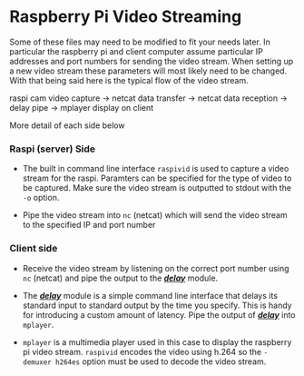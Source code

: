 # Raspberry Pi Video Streaming

Some of these files may need to be modified to fit your needs later. In particular the raspberry pi and client computer assume particular IP addresses and port numbers for sending the video stream. When setting up a new video stream these parameters will most likely need to be changed. With that being said here is the typical flow of the video stream.

raspi cam video capture &rightarrow; netcat data transfer &rightarrow; netcat data reception &rightarrow; delay pipe &rightarrow; mplayer display on client

More detail of each side below

### Raspi (server) Side

- The built in command line interface `raspivid` is used to capture a video stream for the raspi. Paramters can be specified for the type of video to be captured. Make sure the video stream is outputted to stdout with the `-o` option.

- Pipe the video stream into `nc` (netcat) which will send the video stream to the specified IP and port number

### Client side

- Receive the video stream by listening on the correct port number using `nc` (netcat) and pipe the output to the __*[delay]*__ module.

- The __*[delay]*__ module is a simple command line interface that delays its standard input to standard output by the time you specify. This is handy for introducing a custom amount of latency. Pipe the output of __*[delay]*__ into `mplayer`.

- `mplayer` is a multimedia player used in this case to display the raspberry pi video stream. `raspivid` encodes the video using h.264 so the `-demuxer h264es` option must be used to decode the video stream.

[delay]:https://github.com/rom1v/delay
